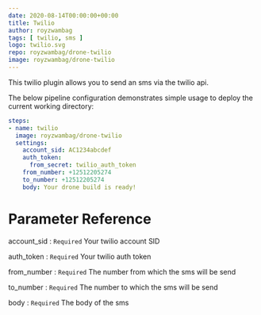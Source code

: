 ```yaml
---
date: 2020-08-14T00:00:00+00:00
title: Twilio
author: royzwambag
tags: [ twilio, sms ]
logo: twilio.svg
repo: royzwambag/drone-twilio
image: royzwambag/drone-twilio
---
```


This twilio plugin allows you to send an sms via the twilio api.

The below pipeline configuration demonstrates simple usage to deploy the current working directory:

```yaml
steps:
- name: twilio  
  image: royzwambag/drone-twilio
  settings:
    account_sid: AC1234abcdef
    auth_token:
      from_secret: twilio_auth_token
    from_number: +12512205274
    to_number: +12512205274
    body: Your drone build is ready!
```

# Parameter Reference

account_sid
: `Required` Your twilio account SID

auth_token
: `Required` Your twilio auth token

from_number
: `Required` The number from which the sms will be send

to_number
: `Required` The number to which the sms will be send

body
: `Required` The body of the sms
